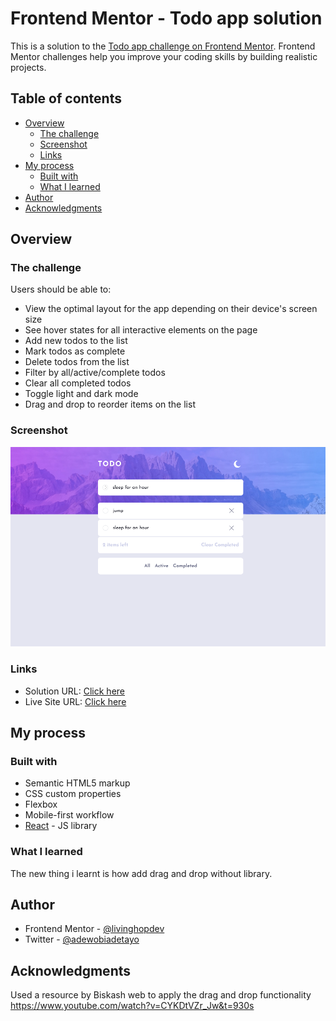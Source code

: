 # Frontend Mentor - Todo app solution

This is a solution to the [Todo app challenge on Frontend Mentor](https://www.frontendmentor.io/challenges/todo-app-Su1_KokOW). Frontend Mentor challenges help you improve your coding skills by building realistic projects.

## Table of contents

- [Overview](#overview)
  - [The challenge](#the-challenge)
  - [Screenshot](#screenshot)
  - [Links](#links)
- [My process](#my-process)
  - [Built with](#built-with)
  - [What I learned](#what-i-learned)
- [Author](#author)
- [Acknowledgments](#acknowledgments)

## Overview

### The challenge

Users should be able to:

- View the optimal layout for the app depending on their device's screen size
- See hover states for all interactive elements on the page
- Add new todos to the list
- Mark todos as complete
- Delete todos from the list
- Filter by all/active/complete todos
- Clear all completed todos
- Toggle light and dark mode
- Drag and drop to reorder items on the list

### Screenshot

![](./src/assets/todo.png)

### Links

- Solution URL: [Click here](https://github.com/LivingHopeDev/todo-app-MERN)
- Live Site URL: [Click here](https://tourmaline-duckanoo-b2a2cb.netlify.app/)

## My process

### Built with

- Semantic HTML5 markup
- CSS custom properties
- Flexbox
- Mobile-first workflow
- [React](https://reactjs.org/) - JS library

### What I learned

The new thing i learnt is how add drag and drop without library.

## Author

- Frontend Mentor - [@livinghopdev](https://www.frontendmentor.io/profile/livingHopeDev)
- Twitter - [@adewobiadetayo](https://www.twitter.com/adewobiadetayo)

## Acknowledgments

Used a resource by Biskash web to apply the drag and drop functionality https://www.youtube.com/watch?v=CYKDtVZr_Jw&t=930s
